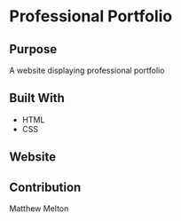 # Professional Portfolio

## Purpose 
A website displaying professional portfolio

## Built With
* HTML
* CSS

## Website 

## Contribution
Matthew Melton


